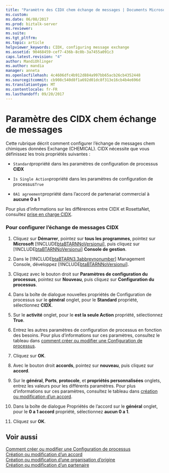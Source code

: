 ```yaml
---
title: "Paramètre des CIDX chem échange de messages | Documents Microsoft"
ms.custom: 
ms.date: 06/08/2017
ms.prod: biztalk-server
ms.reviewer: 
ms.suite: 
ms.tgt_pltfrm: 
ms.topic: article
helpviewer_keywords: CIDX, configuring message exchange
ms.assetid: 90468459-cef7-436b-8c0b-3a7455a091c3
caps.latest.revision: "4"
author: MandiOhlinger
ms.author: mandia
manager: anneta
ms.openlocfilehash: 4c4606dfc4b912d884a997bb65acb26cb4352448
ms.sourcegitcommit: cb908c540d8f1a692d01dc8f313e16cb4b4e696d
ms.translationtype: MT
ms.contentlocale: fr-FR
ms.lasthandoff: 09/20/2017
---
```

# <a name="setting-up-cidx-estandards-message-exchange"></a>Paramètre des CIDX chem échange de messages
Cette rubrique décrit comment configurer l’échange de messages chem chimiques données Exchange (CHEMICAL). CIDX nécessite que vous définissez les trois propriétés suivantes :  
  
-   `Standard`propriété dans les paramètres de configuration de processus **CIDX**  
  
-   `Is Single Action`propriété dans les paramètres de configuration de processus`True`  
  
-   `0A1 agreement`propriété dans l’accord de partenariat commercial à **aucune 0 a 1**  
  
 Pour plus d’informations sur les différences entre CIDX et RosettaNet, consultez [prise en charge CIDX](../../adapters-and-accelerators/accelerator-rosettanet/cidx-support.md).  
  
### <a name="to-set-up-cidx-message-exchange"></a>Pour configurer l’échange de messages CIDX  
  
1.  Cliquez sur **Démarrer**, pointez sur **tous les programmes**, pointez sur **Microsoft** [!INCLUDE[btaBTARNNoVersionui](../../includes/btabtarnnoversionui-md.md)], puis cliquez sur [!INCLUDE[btaBTARNNoVersionui](../../includes/btabtarnnoversionui-md.md)] **Console de gestion**.  
  
2.  Dans le [!INCLUDE[btaBTARN3.3abbrevnonumber](../../includes/btabtarn3-3abbrevnonumber-md.md)] Management Console, développez [!INCLUDE[btaBTARNNoVersionui](../../includes/btabtarnnoversionui-md.md)].  
  
3.  Cliquez avec le bouton droit sur **Paramètres de configuration du processus**, pointez sur **Nouveau**, puis cliquez sur **Configuration du processus**.  
  
4.  Dans la boîte de dialogue nouvelles propriétés de Configuration de processus sur le **général** onglet, pour le **Standard** propriété, sélectionnez **CIDX**.  
  
5.  Sur le **activité** onglet, pour le **est la seule Action** propriété, sélectionnez **True**.  
  
6.  Entrez les autres paramètres de configuration de processus en fonction des besoins. Pour plus d’informations sur ces paramètres, consultez le tableau dans [comment créer ou modifier une Configuration de processus](../../adapters-and-accelerators/accelerator-rosettanet/how-to-create-or-edit-a-process-configuration.md).  
  
7.  Cliquez sur **OK**.  
  
8.  Avec le bouton droit **accords**, pointez sur **nouveau**, puis cliquez sur **accord**.  
  
9. Sur le **général**, **Ports**, **protocole**, et **propriétés personnalisées** onglets, entrez les valeurs pour les différents paramètres. Pour plus d’informations sur ces paramètres, consultez le tableau dans [création ou modification d’un accord](../../adapters-and-accelerators/accelerator-rosettanet/creating-or-editing-an-agreement.md).  
  
10. Dans la boîte de dialogue Propriétés de l’accord sur le **général** onglet, pour le **0 a 1 accord** propriété, sélectionnez **aucun 0 a 1**.  
  
11. Cliquez sur **OK**.  
  
## <a name="see-also"></a>Voir aussi  
 [Comment créer ou modifier une Configuration de processus](../../adapters-and-accelerators/accelerator-rosettanet/how-to-create-or-edit-a-process-configuration.md)   
 [Création ou modification d’un accord](../../adapters-and-accelerators/accelerator-rosettanet/creating-or-editing-an-agreement.md)   
 [Création ou modification d’une organisation d’origine](../../adapters-and-accelerators/accelerator-rosettanet/creating-or-editing-a-home-organization.md)   
 [Création ou modification d’un partenaire](../../adapters-and-accelerators/accelerator-rosettanet/creating-or-editing-a-partner.md)